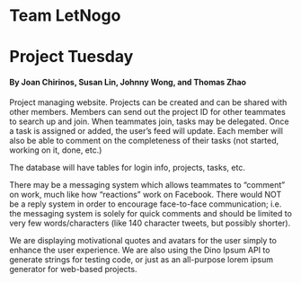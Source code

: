 # Team LetNogo
# Project Tuesday
#### By Joan Chirinos, Susan Lin, Johnny Wong, and Thomas Zhao

Project managing website. Projects can be created and can be shared with other members. Members can send out the project ID for other teammates to search up and join. When teammates join, tasks may be delegated. Once a task is assigned or added, the user’s feed will update. Each member will also be able to comment on the completeness of their tasks (not started, working on it, done, etc.)

The database will have tables for login info, projects, tasks, etc.

There may be a messaging system which allows teammates to “comment” on work, much like how “reactions” work on Facebook. There would NOT be a reply system in order to encourage face-to-face communication; i.e. the messaging system is solely for quick comments and should be limited to very few words/characters (like 140 character tweets, but possibly shorter).

We are displaying motivational quotes and avatars for the user simply to enhance the user experience. We are also using the Dino Ipsum API to generate strings for testing code, or just as an all-purpose lorem ipsum generator for web-based projects.
